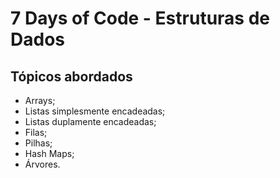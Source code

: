 # 7 Days of Code - Estruturas de Dados

## Tópicos abordados
- Arrays;
- Listas simplesmente encadeadas;
- Listas duplamente encadeadas;
- Filas;
- Pilhas;
- Hash Maps;
- Árvores.